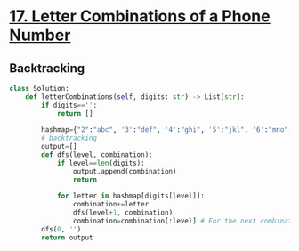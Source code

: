 # [17. Letter Combinations of a Phone Number](https://leetcode.com/problems/letter-combinations-of-a-phone-number/submissions/)
## Backtracking
~~~python
class Solution:
    def letterCombinations(self, digits: str) -> List[str]:
        if digits=='':
            return []
        
        hashmap={"2":"abc", '3':"def", '4':"ghi", '5':"jkl", '6':"mno", '7':"pqrs", '8':"tuv", '9':"wxyz"}
        # backtracking
        output=[]
        def dfs(level, combination):
            if level==len(digits):
                output.append(combination)
                return
            
            for letter in hashmap[digits[level]]:
                combination+=letter
                dfs(level+1, combination)
                combination=combination[:level] # For the next combination
        dfs(0, '')
        return output
~~~
